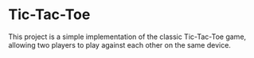 # Tic-Tac-Toe
This project is a simple implementation of the classic Tic-Tac-Toe game, allowing two players to play against each other on the same device.
